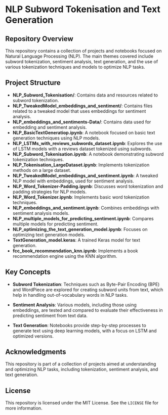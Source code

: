 # NLP Subword Tokenisation and Text Generation

## Repository Overview

This repository contains a collection of projects and notebooks focused on Natural Language Processing (NLP). The main themes covered include subword tokenization, sentiment analysis, text generation, and the use of various tokenization techniques and models to optimize NLP tasks.

## Project Structure

- **NLP_Subword_Tokenisation/**: Contains data and resources related to subword tokenization.
- **NLP_TweakedModel_embeddings_and_sentiment/**: Contains files related to a tweaked model that uses embeddings for sentiment analysis.
- **NLP_embeddings_and_sentiments-Data/**: Contains data used for embedding and sentiment analysis.
- **NLP_BasicTextGeneratiop.ipynb**: A notebook focused on basic text generation techniques using NLP models.
- **NLP_LSTMs_with_reviews_subwords_dataset.ipynb**: Explores the use of LSTM models with a reviews dataset tokenized using subwords.
- **NLP_Subword_Tokenisation.ipynb**: A notebook demonstrating subword tokenization techniques.
- **NLP_Tokenisation_LargeDataset.ipynb**: Implements tokenization methods on a large dataset.
- **NLP_TweakedModel_embeddings_and_sentiment.ipynb**: A tweaked NLP model with embeddings, used for sentiment analysis.
- **NLP_Word_Tokenizer-Padding.ipynb**: Discusses word tokenization and padding strategies for NLP models.
- **NLP_Word_Tokenizer.ipynb**: Implements basic word tokenization techniques.
- **NLP_embeddings_and_sentiment.ipynb**: Combines embeddings with sentiment analysis models.
- **NLP_multiple_models_for_predicting_sentiment.ipynb**: Compares multiple models for predicting sentiment.
- **NLP_optimizing_the_text_generation_model.ipynb**: Focuses on optimizing text generation models.
- **TextGeneration_model.keras**: A trained Keras model for text generation.
- **fcc_book_recommendation_knn.ipynb**: Implements a book recommendation engine using the KNN algorithm.

## Key Concepts

- **Subword Tokenization**: Techniques such as Byte-Pair Encoding (BPE) and WordPiece are explored for creating subword units from text, which help in handling out-of-vocabulary words in NLP tasks.
  
- **Sentiment Analysis**: Various models, including those using embeddings, are tested and compared to evaluate their effectiveness in predicting sentiment from text data.

- **Text Generation**: Notebooks provide step-by-step processes to generate text using deep learning models, with a focus on LSTM and optimized versions.

## Acknowledgments

This repository is part of a collection of projects aimed at understanding and optimizing NLP tasks, including tokenization, sentiment analysis, and text generation.

## License

This repository is licensed under the MIT License. See the `LICENSE` file for more information.
